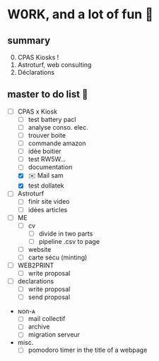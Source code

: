 # W0RK, and a lot of fun 🥳 

## summary
0. CPAS Kiosks !
1. Astroturf, web consulting
2. Déclarations

## master to do list 😤 
* [ ] CPAS x Kiosk
    * [ ] test battery pacl
    * [ ] analyse conso. elec.
    * [ ] trouver boite
    * [ ] commande amazon
    * [ ] idée boitier
    * [ ] test RW5W...
    * [ ] documentation
    * [x] ✉️ Mail sam
    * [x] test dollatek
* [ ] Astroturf
    * [ ] finir site video
    * [ ] idées articles
* [ ] ME
    * [ ] cv
        * [ ] divide in two parts
        * [ ] pipeline .csv to page
    * [ ] website
    * [ ] carte sécu (minting)
* [ ] WEB2PRINT
    * [ ] write proposal
* [ ] declarations
    * [ ] write proposal
    * [ ] send proposal
* ɴon-ᴀ
    * [ ] mail collectif
    * [ ] archive
    * [ ] migration serveur
* misc.
    * [ ] pomodoro timer in the title of a webpage
